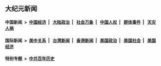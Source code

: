 ## 大纪元新闻

#### 中国新闻 &nbsp;>&nbsp; [中国经济](indexes/ncid283/README.md?07170045) &nbsp;| &nbsp; [大陆政治](indexes/ncid277/README.md?07170045) &nbsp;| &nbsp; [社会万象](indexes/ncid282/README.md?07170045) &nbsp;| &nbsp; [中国人权](indexes/ncid278/README.md?07170045) &nbsp;| &nbsp; [群体事件](indexes/ncid279/README.md?07170045) &nbsp;| &nbsp; [天灾人祸](indexes/ncid280/README.md?07170045)

#### 国际新闻 &nbsp;>&nbsp; [美中关系](indexes/nf1412576/README.md?07170045) &nbsp;| &nbsp; [台湾新闻](indexes/ncid1349361/README.md?07170045) &nbsp;| &nbsp; [香港新闻](indexes/ncid1349362/README.md?07170045) &nbsp;| &nbsp; [美国政治](indexes/ncid1078159/README.md?07170045) &nbsp;| &nbsp; [美国社会](indexes/ncid1078160/README.md?07170045) &nbsp;| &nbsp; [美国经济](indexes/ncid1078158/README.md?07170045)

#### 特别专题 &nbsp;>&nbsp; [中共百年历史](https://github.com/epoch-news/epoch-special/blob/master/README.md?07170045)  
